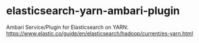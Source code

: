 # elasticsearch-yarn-ambari-plugin
Ambari Service/Plugin for Elasticsearch on YARN: https://www.elastic.co/guide/en/elasticsearch/hadoop/current/es-yarn.html
